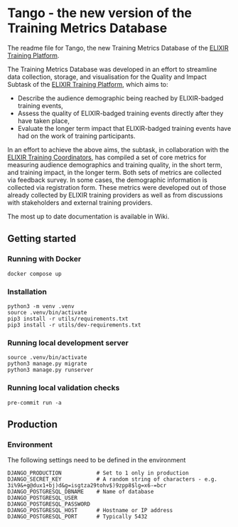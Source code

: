 #  Tango - the new version of the Training Metrics Database

The readme file for Tango, the new Training Metrics Database of the [ELIXIR Training Platform](https://elixir-europe.org/platforms/training).

The Training Metrics Database was developed in an effort to streamline data collection, storage, and visualisation for the Quality and Impact Subtask of the [ELIXIR Training Platform](https://elixir-europe.org/platforms/training), which aims to:

* Describe the audience demographic being reached by ELIXIR-badged training events,
* Assess the quality of ELIXIR-badged training events directly after they have taken place,
* Evaluate the longer term impact that ELIXIR-badged training events have had on the work of training participants.

In an effort to achieve the above aims, the subtask, in collaboration with the [ELIXIR Training Coordinators](https://elixir-europe.org/platforms/training/how-organised), has compiled a set of core metrics for measuring audience demographics and training quality, in the short term, and training impact, in the longer term. Both sets of metrics are collected via feedback survey. In some cases, the demographic information is collected via registration form. These metrics were developed out of those already collected by ELIXIR training providers as well as from discussions with stakeholders and external training providers. 

The most up to date documentation is available in Wiki.

## Getting started

### Running with Docker

```shell
docker compose up
```

### Installation

```shell
python3 -m venv .venv
source .venv/bin/activate
pip3 install -r utils/requirements.txt
pip3 install -r utils/dev-requirements.txt
```

### Running local development server

```shell
source .venv/bin/activate
python3 manage.py migrate
python3 manage.py runserver
```

### Running local validation checks

```shell
pre-commit run -a
```

## Production

### Environment

The following settings need to be defined in the environment

```
DJANGO_PRODUCTION           # Set to 1 only in production
DJANGO_SECRET_KEY           # A random string of characters - e.g. 3i%9&+g@dux1+bj)d&g=isgtza29tohv$)9zpp8$lg=x6-=bcr
DJANGO_POSTGRESQL_DBNAME    # Name of database
DJANGO_POSTGRESQL_USER
DJANGO_POSTGRESQL_PASSWORD
DJANGO_POSTGRESQL_HOST      # Hostname or IP address
DJANGO_POSTGRESQL_PORT      # Typically 5432
```
